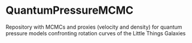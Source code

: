 # QuantumPressureMCMC

Repository with MCMCs and proxies (velocity and density) for quantum pressure models confronting rotation curves of the Little Things Galaxies
